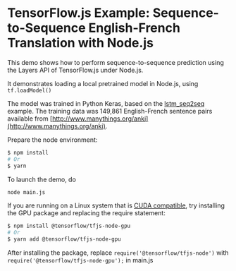 # TensorFlow.js Example: Sequence-to-Sequence English-French Translation with Node.js

This demo shows how to perform sequence-to-sequence prediction using the Layers
API of TensorFlow.js under Node.js.

It demonstrates loading a local pretrained model in Node.js, using
`tf.loadModel()`

The model was trained in Python Keras, based on the [lstm_seq2seq](https://github.com/keras-team/keras/blob/master/examples/lstm_seq2seq.py)
example.  The training data was 149,861 English-French sentence pairs available
from [http://www.manythings.org/anki](http://www.manythings.org/anki).

Prepare the node environment:
```sh
$ npm install
# Or
$ yarn
```

To launch the demo, do

```sh
node main.js
```

If you are running on a Linux system that is [CUDA compatible](https://www.tensorflow.org/install/install_linux), try installing the GPU
package and replacing the require statement:

```sh
$ npm install @tensorflow/tfjs-node-gpu
# Or
$ yarn add @tensorflow/tfjs-node-gpu
```

After installing the package, replace `require('@tensorflow/tfjs-node')` with `require('@tensorflow/tfjs-node-gpu');` in main.js
